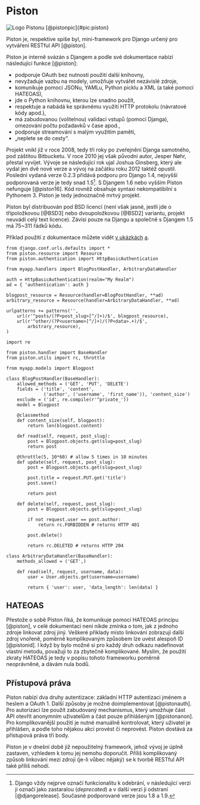 Piston
======

![Logo Pistonu [@pistonpic]{#pic:piston}](images/piston)

Piston je, respektive spíše byl, mini-framework pro Django určený pro vytváření RESTful API [@piston].

Piston je interně svázán s Djangem a podle své dokumentace nabízí následující funkce [@piston]:

 * podporuje OAuth bez nutnosti použití další knihovny,
 * nevyžaduje vazbu na modely, umožňuje vytvářet nezávislé zdroje,
 * komunikuje pomocí JSONu, YAMLu, Python picklu a XML (a také pomocí HATEOAS),
 * jde o Python knihovnu, kterou lze snadno použít,
 * respektuje a nabádá ke správnému využití HTTP protokolu (návratové kódy apod.),
 * má zabudovanou (volitelnou) validaci vstupů (pomocí Djanga), omezování počtu požadavků v čase apod.,
 * podporuje streamování s malým využitím paměti,
 * „neplete se do cesty“.

Projekt vnikl již v roce 2008, tedy tři roky po zveřejnění Djanga samotného, pod záštitou Bitbucketu.
V roce 2010 jej však původní autor, Jesper Nøhr, přestal vyvíjet.
Vývoje se následující rok ujal Joshua Ginsberg,
který ale vydal jen dvě nové verze a vývoj na začátku roku 2012 taktéž opustil.
Poslední vydaná verze 0.2.3 přidává podporu pro Django 1.4, nejvyšší podporovaná verze je tedy snad 1.5[^verze].
S Djangem 1.6 nebo vyšším Piston nefunguje [@piston16].
Kód rovněž obsahuje syntaxi nekompatibilní s Pythonem 3.
Piston je tedy jednoznačně mrtvý projekt.

Piston byl distribuován pod BSD licencí (není však jasné, jestli jde o třípoložkovou [@BSD3] nebo dvoupoložkovou [@BSD2] variantu, projekt neuvádí celý text licence). Závisí pouze na Djangu a společně s Djangem 1.5 má 75~311 řádků kódu.

[^verze]: Django vždy nejprve označí funkcionalitu k odebrání, v následující verzi ji označí jako zastaralou (*deprecated*) a v další verzi ji odstraní [@djangorelease]. Současné podporované verze jsou 1.8 a 1.9.

Příklad použití z dokumentace můžete vidět [v ukázkách](#code:piston1) [a](#code:piston2).

```{caption="{#code:piston1}Příklad použití z dokumentace Pistonu (urls.py) \autocite{piston}" .python}
from django.conf.urls.defaults import *
from piston.resource import Resource
from piston.authentication import HttpBasicAuthentication

from myapp.handlers import BlogPostHandler, ArbitraryDataHandler

auth = HttpBasicAuthentication(realm="My Realm")
ad = { 'authentication': auth }

blogpost_resource = Resource(handler=BlogPostHandler, **ad)
arbitrary_resource = Resource(handler=ArbitraryDataHandler, **ad)

urlpatterns += patterns('',
    url(r'^posts/(?P<post_slug>[^/]+)/$', blogpost_resource), 
    url(r'^other/(?P<username>[^/]+)/(?P<data>.+)/$',
        arbitrary_resource), 
)
```

```{caption="{#code:piston2}Příklad použití z dokumentace Pistonu (handlers.py) \autocite{piston}" .python}
import re

from piston.handler import BaseHandler
from piston.utils import rc, throttle

from myapp.models import Blogpost

class BlogPostHandler(BaseHandler):
    allowed_methods = ('GET', 'PUT', 'DELETE')
    fields = ('title', 'content',
              ('author', ('username', 'first_name')), 'content_size')
    exclude = ('id', re.compile(r'^private_'))
    model = Blogpost

    @classmethod
    def content_size(self, blogpost):
        return len(blogpost.content)

    def read(self, request, post_slug):
        post = Blogpost.objects.get(slug=post_slug)
        return post

    @throttle(5, 10*60) # allow 5 times in 10 minutes
    def update(self, request, post_slug):
        post = Blogpost.objects.get(slug=post_slug)

        post.title = request.PUT.get('title')
        post.save()

        return post

    def delete(self, request, post_slug):
        post = Blogpost.objects.get(slug=post_slug)

        if not request.user == post.author:
            return rc.FORBIDDEN # returns HTTP 401

        post.delete()

        return rc.DELETED # returns HTTP 204

class ArbitraryDataHandler(BaseHandler):
    methods_allowed = ('GET',)

    def read(self, request, username, data):
        user = User.objects.get(username=username)

        return { 'user': user, 'data_length': len(data) }
```

HATEOAS
-------

Přestože o sobě Piston říká, že komunikuje pomocí HATEOAS principu [@piston],
v celé dokumentaci není nikde zmínka o tom, jak z jednoho zdroje linkovat zdroj jiný.
Veškeré příklady místo linkování zobrazují další zdroj vnořeně, poměrně komplikovaným způsobem lze uvést alespoň ID [@pistonid].
I když by bylo možné si pro každý druh odkazu nadefinovat vlastní metodu, považuji to za zbytečně komplikované.
Myslím, že použití zkraty HATEOAS je tedy v popisu tohoto frameworku poměrně neoprávněné, a dávám nula bodů.

Přístupová práva
----------------

Piston nabízí dva druhy autentizace: základní HTTP autentizaci jménem a heslem a OAuth 1. Další způsoby je možné doimplementovat [@pistonauth].
Pro autorizaci lze použít zabudovaný mechanismus, který umožňuje část API otevřít anonymním uživatelům a část pouze přihlášeným [@pistonanon].
Pro komplikovanější použití je nutné manuálně kontrolovat, který uživatel je přihlášen, a podle toho nějakou akci provést či neprovést.
Piston dostává za přístupová práva tři body.

Piston je v dnešní době již nepoužitelný framework, jehož vývoj je úplně zastaven, vzhledem k tomu jej nemohu doporučit.
Příliš komplikovaný způsob linkování mezi zdroji (je-li vůbec nějaký) se k tvorbě RESTful API také příliš nehodí.
